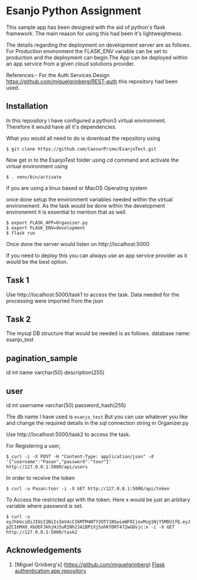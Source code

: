 # Esanjo Python Assignment

This sample app has been designed with the aid of python's flask framework. The main reason for using this had been it's lightweightness.

The details regarding the deployment on development server are as follows. For Production environment the FLASK_ENV variable can be set to production and the deployment can begin.The App can be deployed within an app service from a given cloud solutions provider.

References:- For the Auth Services Design https://github.com/miguelgrinberg/REST-auth this repository had been used.

## Installation
In this repository I have configured a python3 virtual environment. Therefore it would have all it's dependencies.

What you would all need to do is download the repository using 
```
$ git clone https://github.com/CaesarPrime/EsanjoTest.git
```
Now get in to the EsanjoTest folder using cd command and activate the virtual environment using 

```
$ . venv/bin/activate 
```
if you are using a linux based or MacOS Operating system

once done setup the environment variables needed within the virtual environement. As the task would be done within the development environemnt it is essential to mention that as well.

```
$ export FLASK_APP=Organizer.py
$ export FLASK_ENV=development
$ flask run
```

Once done the server would listen on http://localhost:5000

If you need to deploy this you can always use an app service provider as it would be the best option.

## Task 1

Use http://localhost:5000/task1 to access the task. Data needed for the processing were imported from the json 

## Task 2
The mysql DB structure that would be needed is as follows. 
database name: esanjo_test

pagination_sample
-----------------
id int
name varchar(50)
description(255)

user
----
id int
username varchar(50)
password_hash(255)

The db name I have used is `esanjo_test` But you can use whatever you like and change the required details in the sql connection string in Organizer.py

Use http://localhost:5000/task2 to access the task. 

For Registering a user,

```$ curl -i -X POST -H "Content-Type: application/json" -d '{"username":"Pasan","password":"toor"}' http://127.0.0.1:5000/api/users```

In order to receive the token

```$ curl -u Pasan:toor -i -X GET http://127.0.0.1:5000/api/token```

To Access the restricted api with the token. Here x would be just an arbitary variable where password is set.

```$ curl -u eyJhbGciOiJIUzI1NiIsImV4cCI6MTM4NTY2OTY1NSwiaWF0IjoxMzg1NjY5MDU1fQ.eyJpZCI6MX0.XbOEFJkhjHJ5uRINh2JA1BPzXjSohKYDRT472wGOvjc:x -i -X GET http://127.0.0.1:5000/task2 ```

## Acknowledgements
1. [Miguel Grinberg's] (https://github.com/miguelgrinberg) [Flask authentication app repository](https://github.com/miguelgrinberg/REST-auth)
